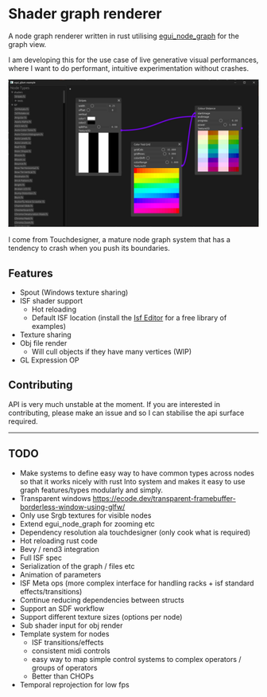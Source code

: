 # Shader graph renderer

A node graph renderer written in rust utilising [egui_node_graph](https://github.com/setzer22/egui_node_graph) for the graph view.

I am developing this for the use case of live generative visual performances, where I want to do performant, intuitive experimentation without crashes.

![screenshot](media/screenshot.jpg)

I come from Touchdesigner, a mature node graph system that has a tendency to crash when you push its boundaries.

## Features
- Spout (Windows texture sharing)
- ISF shader support
    - Hot reloading
    - Default ISF location (install the [Isf Editor](https://isf.vidvox.net/desktop-editor/) for a free library of examples)
- Texture sharing
- Obj file render
    - Will cull objects if they have many vertices (WIP)
- GL Expression OP

## Contributing

API is very much unstable at the moment. If you are interested in contributing, please make an issue and so I can stabilise the api surface required.

---

## TODO
- Make systems to define easy way to have common types across nodes so that it works nicely with rust Into<T> system and makes it easy to use graph features/types modularly and simply.
- Transparent windows https://ecode.dev/transparent-framebuffer-borderless-window-using-glfw/
- Only use Srgb textures for visible nodes
- Extend egui_node_graph for zooming etc
- Dependency resolution ala touchdesigner (only cook what is required)
- Hot reloading rust code
- Bevy / rend3 integration
- Full ISF spec
- Serialization of the graph / files etc
- Animation of parameters
- ISF Meta ops (more complex interface for handling racks + isf standard effects/transitions)
- Continue reducing dependencies between structs
- Support an SDF workflow
- Support different texture sizes (options per node)
- Sub shader input for obj render
- Template system for nodes
    - ISF transitions/effects
    - consistent midi controls
    - easy way to map simple control systems to complex operators / groups of operators
    - Better than CHOPs
- Temporal reprojection for low fps